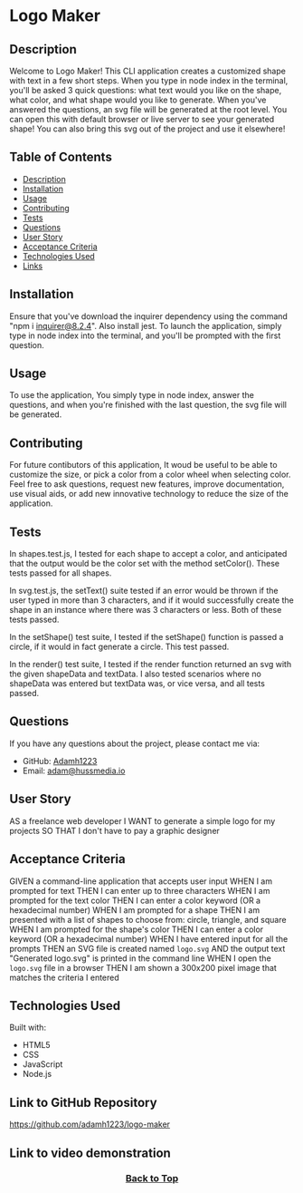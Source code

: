 # Logo Maker

## Description

Welcome to Logo Maker! This CLI application creates a customized shape with text in a few short steps. When you type in node index in the terminal, you'll be asked 3 quick questions: what text would you like on the shape, what color, and what shape would you like to generate. When you've answered the questions, an svg file will be generated at the root level. You can open this with default browser or live server to see your generated shape! You can also bring this svg out of the project and use it elsewhere!

## Table of Contents

- [Description](#description)
- [Installation](#installation)
- [Usage](#usage)
- [Contributing](#contributing)
- [Tests](#tests)
- [Questions](#questions)
- [User Story](#user-story)
- [Acceptance Criteria](#acceptance-criteria)
- [Technologies Used](#technologies-used)
- [Links](#link-to-github-repository)

## Installation

Ensure that you've download the inquirer dependency using the command "npm i inquirer@8.2.4". Also install jest. To launch the application, simply type in node index into the terminal, and you'll be prompted with the first question.

## Usage

To use the application, You simply type in node index, answer the questions, and when you're finished with the last question, the svg file will be generated.

## Contributing

For future contibutors of this application, It woud be useful to be able to customize the size, or pick a color from a color wheel when selecting color. Feel free to ask questions, request new features, improve documentation, use visual aids, or add new innovative technology to reduce the size of the application.

## Tests

In shapes.test.js, I tested for each shape to accept a color, and anticipated that the output would be the color set with the method setColor(). These tests passed for all shapes.

In svg.test.js, the setText() suite tested if an error would be thrown if the user typed in more than 3 characters, and if it would successfully create the shape in an instance where there was 3 characters or less. Both of these tests passed.

In the setShape() test suite, I tested if the setShape() function is passed a circle, if it would in fact generate a circle. This test passed.

In the render() test suite, I tested if the render function returned an svg with the given shapeData and textData. I also tested scenarios where no shapeData was entered but textData was, or vice versa, and all tests passed.

## Questions

If you have any questions about the project, please contact me via:

- GitHub: [Adamh1223](https://github.com/Adamh1223)
- Email: [adam@hussmedia.io](mailto:adam@hussmedia.io)

## User Story

AS a freelance web developer
I WANT to generate a simple logo for my projects
SO THAT I don't have to pay a graphic designer

## Acceptance Criteria

GIVEN a command-line application that accepts user input
WHEN I am prompted for text
THEN I can enter up to three characters
WHEN I am prompted for the text color
THEN I can enter a color keyword (OR a hexadecimal number)
WHEN I am prompted for a shape
THEN I am presented with a list of shapes to choose from: circle, triangle, and square
WHEN I am prompted for the shape's color
THEN I can enter a color keyword (OR a hexadecimal number)
WHEN I have entered input for all the prompts
THEN an SVG file is created named `logo.svg`
AND the output text "Generated logo.svg" is printed in the command line
WHEN I open the `logo.svg` file in a browser
THEN I am shown a 300x200 pixel image that matches the criteria I entered

## Technologies Used

Built with:

- HTML5
- CSS
- JavaScript
- Node.js

## Link to GitHub Repository

https://github.com/adamh1223/logo-maker

## Link to video demonstration

### <p align="center">[Back to Top](#logo-maker)</p>
